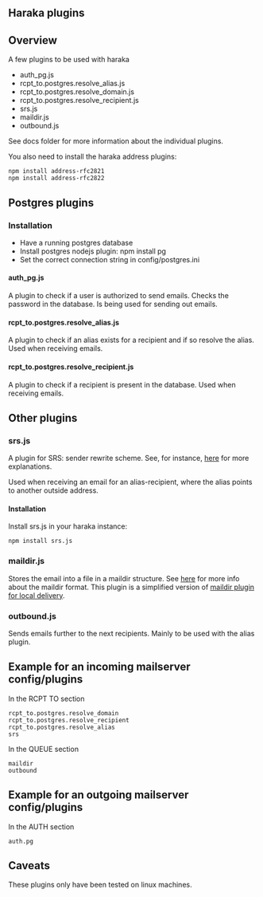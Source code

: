 Haraka plugins
--------------

## Overview

A few plugins to be used with haraka

- auth_pg.js
- rcpt_to.postgres.resolve_alias.js
- rcpt_to.postgres.resolve_domain.js
- rcpt_to.postgres.resolve_recipient.js
- srs.js
- maildir.js
- outbound.js

See docs folder for more information about the individual plugins.

You also need to install the haraka address plugins:

    npm install address-rfc2821
    npm install address-rfc2822

## Postgres plugins

### Installation

- Have a running postgres database
- Install postgres nodejs plugin: npm install pg
- Set the correct connection string in config/postgres.ini


#### auth_pg.js
A plugin to check if a user is authorized to send emails. Checks the password in
the database. Is being used for sending out emails.


#### rcpt_to.postgres.resolve_alias.js
A plugin to check if an alias exists for a recipient and if so resolve the alias.
Used when receiving emails.


#### rcpt_to.postgres.resolve_recipient.js
A plugin to check if a recipient is present in the database.
Used when receiving emails.


## Other plugins

### srs.js
A plugin for SRS: sender rewrite scheme. See, for instance,
[here](https://www.unlocktheinbox.com/resources/srs/) for more
explanations.

Used when receiving an email for an alias-recipient, where the alias
points to another outside address.

#### Installation

Install srs.js in your haraka instance:

    npm install srs.js

### maildir.js
Stores the email into a file in a maildir structure. See [here](https://en.wikipedia.org/wiki/Maildir) for more
info about the maildir format. This plugin is a simplified version of
[maildir plugin for local delivery](https://github.com/madeingnecca/haraka-plugins).

### outbound.js
Sends emails further to the next recipients. Mainly to be used with the alias plugin.

## Example for an incoming mailserver config/plugins
In the RCPT TO section

    rcpt_to.postgres.resolve_domain
    rcpt_to.postgres.resolve_recipient
    rcpt_to.postgres.resolve_alias
    srs

In the QUEUE section

    maildir
    outbound


## Example for an outgoing mailserver config/plugins
In the AUTH section

    auth.pg

## Caveats
These plugins only have been tested on linux machines.
